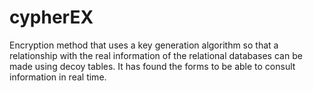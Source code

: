 # cypherEX
Encryption method that uses a key generation algorithm so that a relationship with the real information of the relational databases can be made using decoy tables. It has found the forms to be able to consult information in real time.
